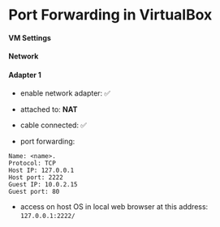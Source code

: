 # Port Forwarding in VirtualBox

#### VM Settings

#### Network

#### Adapter 1

- enable network adapter:  :white_check_mark:

- attached to: **NAT**

- cable connected:  :white_check_mark:

- port forwarding: 

```
Name: <name>.
Protocol: TCP
Host IP: 127.0.0.1
Host port: 2222
Guest IP: 10.0.2.15
Guest port: 80
```

- access on host OS in local web browser at this address: `127.0.0.1:2222/`
